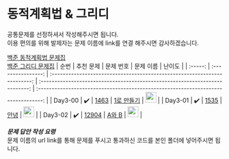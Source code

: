 # 동적계획법 & 그리디

공통문제를 선정하셔서 작성해주시면 됩니다.<br>
이용 편의를 위해 발제자는 문제 이름에 link를 연결 해주시면 감사하겠습니다.<br>

[백준 동적계획법 문제집](https://www.acmicpc.net/problemset?sort=ac_desc&algo=25)<br>
[백준 그리디 문제집](https://www.acmicpc.net/problemset?sort=ac_desc&algo=33)
|  순번   |     추천 문제      |                                 문제 번호                                 |                                  문제 이름                                   |                                       난이도                                       |
| :-----: | :----------------: | :-----------------------------------------------------------------------: | :--------------------------------------------------------------------------: | :--------------------------------------------------------------------------------: |
| Day3-00 | :heavy_check_mark: | <a href="https://www.acmicpc.net/problem/1463" target="_blank">1463</a> |   <a href="https://www.acmicpc.net/problem/1463" target="_blank">1로 만들기</a>   | <img height="25px" width="25px" src="https://static.solved.ac/tier_small/8.svg"/>  |
| Day3-01 | :heavy_check_mark: |  <a href="https://www.acmicpc.net/problem/1535" target="_blank">1535</a>  | <a href="https://www.acmicpc.net/problem/1535" target="_blank"> 안녕</a> | <img height="25px" width="25px" src="https://static.solved.ac/tier_small/9.svg"/> |
| Day3-02 | :heavy_check_mark: |  <a href="https://www.acmicpc.net/problem/12904" target="_blank">12904</a>  | <a href="https://www.acmicpc.net/problem/12904" target="_blank">A와 B</a> | <img height="25px" width="25px" src="https://static.solved.ac/tier_small/11.svg"/>  |


**_문제 답안 작성 요령_**<br>
문제 이름의 url link를 통해 문제를 푸시고 통과하신 코드를 본인 폴더에 넣어주시면 됩니다.<br>

